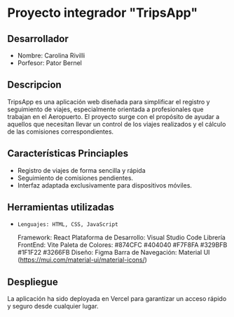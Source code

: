 # Proyecto integrador "TripsApp"

## Desarrollador
* Nombre: Carolina Rivilli
* Porfesor: Pator Bernel

## Descripcion
TripsApp es una aplicación web diseñada para simplificar el registro y seguimiento de viajes, especialmente orientada a profesionales que trabajan en el Aeropuerto. El proyecto surge con el propósito de ayudar a aquellos que necesitan llevar un control de los viajes realizados y el cálculo de las comisiones correspondientes.

## Características Princiaples
* Registro de viajes de forma sencilla y rápida
* Seguimiento de comisiones pendientes.
* Interfaz adaptada exclusivamente para dispositivos móviles.

## Herramientas utilizadas

*     Lenguajes: HTML, CSS, JavaScript
    Framework: React
    Plataforma de Desarrollo: Visual Studio Code
    Librería FrontEnd: Vite
    Paleta de Colores:
        #874CFC
        #404040
        #F7F8FA
        #329BFB
        #1F1F22
        #3266FB
    Diseño: Figma
    Barra de Navegación: Material UI (https://mui.com/material-ui/material-icons/)

## Despliegue 

La aplicación ha sido deployada en Vercel para garantizar un acceso rápido y seguro desde cualquier lugar.